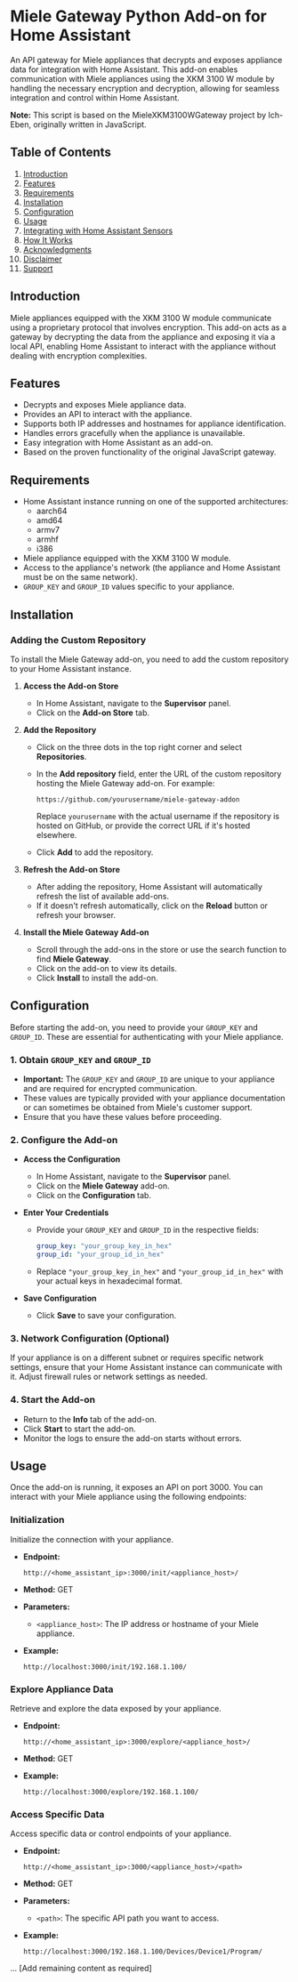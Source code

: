 
# Miele Gateway Python Add-on for Home Assistant

An API gateway for Miele appliances that decrypts and exposes appliance data for integration with Home Assistant. 
This add-on enables communication with Miele appliances using the XKM 3100 W module by handling the necessary encryption 
and decryption, allowing for seamless integration and control within Home Assistant.

**Note:** This script is based on the MieleXKM3100WGateway project by Ich-Eben, originally written in JavaScript.

## Table of Contents

1. [Introduction](#introduction)
2. [Features](#features)
3. [Requirements](#requirements)
4. [Installation](#installation)
5. [Configuration](#configuration)
6. [Usage](#usage)
7. [Integrating with Home Assistant Sensors](#integrating-with-home-assistant-sensors)
8. [How It Works](#how-it-works)
9. [Acknowledgments](#acknowledgments)
10. [Disclaimer](#disclaimer)
11. [Support](#support)

## Introduction

Miele appliances equipped with the XKM 3100 W module communicate using a proprietary protocol that involves encryption. 
This add-on acts as a gateway by decrypting the data from the appliance and exposing it via a local API, enabling Home Assistant 
to interact with the appliance without dealing with encryption complexities.

## Features

- Decrypts and exposes Miele appliance data.
- Provides an API to interact with the appliance.
- Supports both IP addresses and hostnames for appliance identification.
- Handles errors gracefully when the appliance is unavailable.
- Easy integration with Home Assistant as an add-on.
- Based on the proven functionality of the original JavaScript gateway.

## Requirements

- Home Assistant instance running on one of the supported architectures:
    - aarch64
    - amd64
    - armv7
    - armhf
    - i386
- Miele appliance equipped with the XKM 3100 W module.
- Access to the appliance's network (the appliance and Home Assistant must be on the same network).
- `GROUP_KEY` and `GROUP_ID` values specific to your appliance.

## Installation

### Adding the Custom Repository

To install the Miele Gateway add-on, you need to add the custom repository to your Home Assistant instance.

1. **Access the Add-on Store**
    - In Home Assistant, navigate to the **Supervisor** panel.
    - Click on the **Add-on Store** tab.

2. **Add the Repository**
    - Click on the three dots in the top right corner and select **Repositories**.
    - In the **Add repository** field, enter the URL of the custom repository hosting the Miele Gateway add-on. 
      For example:

        `https://github.com/yourusername/miele-gateway-addon`

      Replace `yourusername` with the actual username if the repository is hosted on GitHub, or provide the correct URL 
      if it's hosted elsewhere.

    - Click **Add** to add the repository.

3. **Refresh the Add-on Store**
    - After adding the repository, Home Assistant will automatically refresh the list of available add-ons.
    - If it doesn't refresh automatically, click on the **Reload** button or refresh your browser.

4. **Install the Miele Gateway Add-on**
    - Scroll through the add-ons in the store or use the search function to find **Miele Gateway**.
    - Click on the add-on to view its details.
    - Click **Install** to install the add-on.

## Configuration

Before starting the add-on, you need to provide your `GROUP_KEY` and `GROUP_ID`. These are essential for authenticating 
with your Miele appliance.

### 1. Obtain `GROUP_KEY` and `GROUP_ID`

- **Important:** The `GROUP_KEY` and `GROUP_ID` are unique to your appliance and are required for encrypted communication.
- These values are typically provided with your appliance documentation or can sometimes be obtained from Miele's 
  customer support.
- Ensure that you have these values before proceeding.

### 2. Configure the Add-on

- **Access the Configuration**
    - In Home Assistant, navigate to the **Supervisor** panel.
    - Click on the **Miele Gateway** add-on.
    - Click on the **Configuration** tab.

- **Enter Your Credentials**
    - Provide your `GROUP_KEY` and `GROUP_ID` in the respective fields:

        ```yaml
        group_key: "your_group_key_in_hex"
        group_id: "your_group_id_in_hex"
        ```

    - Replace `"your_group_key_in_hex"` and `"your_group_id_in_hex"` with your actual keys in hexadecimal format.

- **Save Configuration**
    - Click **Save** to save your configuration.

### 3. Network Configuration (Optional)

If your appliance is on a different subnet or requires specific network settings, ensure that your Home Assistant instance 
can communicate with it. Adjust firewall rules or network settings as needed.

### 4. Start the Add-on

- Return to the **Info** tab of the add-on.
- Click **Start** to start the add-on.
- Monitor the logs to ensure the add-on starts without errors.

## Usage

Once the add-on is running, it exposes an API on port 3000. You can interact with your Miele appliance using the following endpoints:

### Initialization

Initialize the connection with your appliance.

- **Endpoint:**

  ```
  http://<home_assistant_ip>:3000/init/<appliance_host>/
  ```

- **Method:** GET

- **Parameters:**
  - `<appliance_host>`: The IP address or hostname of your Miele appliance.

- **Example:**

  ```
  http://localhost:3000/init/192.168.1.100/
  ```

### Explore Appliance Data

Retrieve and explore the data exposed by your appliance.

- **Endpoint:**

  ```
  http://<home_assistant_ip>:3000/explore/<appliance_host>/
  ```

- **Method:** GET

- **Example:**

  ```
  http://localhost:3000/explore/192.168.1.100/
  ```

### Access Specific Data

Access specific data or control endpoints of your appliance.

- **Endpoint:**

  ```
  http://<home_assistant_ip>:3000/<appliance_host>/<path>
  ```

- **Method:** GET

- **Parameters:**
  - `<path>`: The specific API path you want to access.

- **Example:**

  ```
  http://localhost:3000/192.168.1.100/Devices/Device1/Program/
  ```

... [Add remaining content as required]

